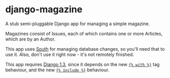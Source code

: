 # django-magazine

A stub semi-pluggable Django app for managing a simple magazine.

Magazines consist of Issues, each of which contains one or more Articles, which
are by an Author.

This app uses [South](http://south.aeracode.org/) for managing database changes,
so you'll need that to use it. Also, don't use it right now - it's not remotely
finished.

This app requires [Django 1.3](https://docs.djangoproject.com/en/dev/releases/1.3/),
since it depends on the new [`{% with %}`](https://docs.djangoproject.com/en/1.3/ref/templates/builtins/#with)
tag behaviour, and the new [`{% include %}`](https://docs.djangoproject.com/en/1.3/ref/templates/builtins/#include)
behaviour.
